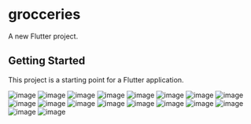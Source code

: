 # grocceries

A new Flutter project.

## Getting Started

This project is a starting point for a Flutter application.

![image](https://user-images.githubusercontent.com/91660256/151753430-5a39898d-3be4-4ff6-9287-d674cb3ed369.png)
![image](https://user-images.githubusercontent.com/91660256/151753469-b8fd10f8-8154-45ae-bc4e-54898f404825.png)
![image](https://user-images.githubusercontent.com/91660256/151753489-c3af8777-7a84-4e31-8c59-9102156cf3b7.png)
![image](https://user-images.githubusercontent.com/91660256/151753497-bee39f4b-d940-431c-a7b4-6d11e6712bb0.png)
![image](https://user-images.githubusercontent.com/91660256/151753512-8ff12f13-70d5-4f0f-9fe2-5adfa09b79c6.png)
![image](https://user-images.githubusercontent.com/91660256/151753520-5313eca0-fdc8-4442-822e-0d21a3068764.png)
![image](https://user-images.githubusercontent.com/91660256/151753528-08052511-5084-4c7f-b3dc-154172cc9e89.png)
![image](https://user-images.githubusercontent.com/91660256/151753540-d8442206-ae95-4d80-a76c-7c852fca2b11.png)
![image](https://user-images.githubusercontent.com/91660256/151753555-78c8ef2f-53c3-4281-9d16-a98718b02ec7.png)
![image](https://user-images.githubusercontent.com/91660256/151753564-82f9b2a3-d049-462a-99b7-01fd051f9c49.png)
![image](https://user-images.githubusercontent.com/91660256/151753576-7ac9e81c-873c-4756-881f-d3c42e83941a.png)
![image](https://user-images.githubusercontent.com/91660256/151753591-47745462-502d-43d8-812e-b8a6a17c3767.png)
![image](https://user-images.githubusercontent.com/91660256/151753641-9d8a9529-cf4c-4c2b-a6fc-0fb19dc78826.png)
![image](https://user-images.githubusercontent.com/91660256/151753670-dfbb76f9-45f7-4f4b-9a19-71b16b4b95be.png)
![image](https://user-images.githubusercontent.com/91660256/151753693-bff0538f-554e-4546-86d3-c38119cda25e.png)
![image](https://user-images.githubusercontent.com/91660256/151753703-172bd595-2554-45a6-8933-fe798823c026.png)
![image](https://user-images.githubusercontent.com/91660256/151753710-8124049b-58c8-49de-a79a-1c0614db52cc.png)
![image](https://user-images.githubusercontent.com/91660256/151753718-d03539b0-98be-40ff-942d-df53c089acdf.png)
